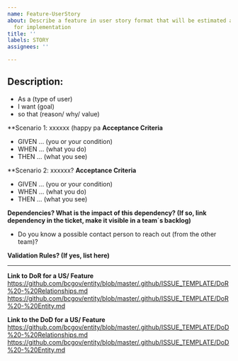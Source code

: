 ```yaml
---
name: Feature-UserStory
about: Describe a feature in user story format that will be estimated and considered
  for implementation
title: ''
labels: STORY
assignees: ''

---
```


## Description:	
* As a (type of user)
* I want (goal) 
* so that (reason/ why/ value) 

**Scenario 1: xxxxxx (happy pa
**Acceptance Criteria**	
* GIVEN ... (you or your condition)
* WHEN ... (what you do) 
* THEN ... (what you see) 

**Scenario 2: xxxxxx?
**Acceptance Criteria**	
* GIVEN ... (you or your condition)
* WHEN ... (what you do) 
* THEN ... (what you see) 

**Dependencies? What is the impact of this dependency? (If so, link dependency in the ticket, make it visible in a team´s backlog)**
* Do you know a possible contact person to reach out (from the other team)?

**Validation Rules? (If yes, list here)**	

----

**Link to DoR for a US/ Feature**
https://github.com/bcgov/entity/blob/master/.github/ISSUE_TEMPLATE/DoR%20-%20Relationships.md
https://github.com/bcgov/entity/blob/master/.github/ISSUE_TEMPLATE/DoR%20-%20Entity.md

**Link to the DoD for a US/ Feature**
https://github.com/bcgov/entity/blob/master/.github/ISSUE_TEMPLATE/DoD%20-%20Relationships.md
https://github.com/bcgov/entity/blob/master/.github/ISSUE_TEMPLATE/DoD%20-%20Entity.md

